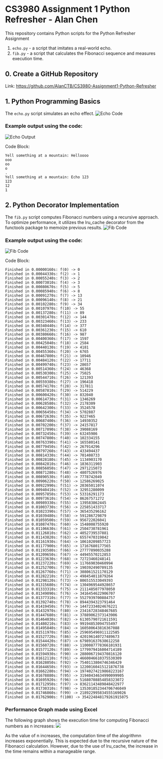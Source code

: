 # CS3980 Assignment 1 Python Refresher - Alan Chen

This repository contains Python scripts for the Python Refresher Assignment
1. `echo.py` - a script that imitates a real-world echo.
2. `fib.py` - a script that calculates the Fibonacci sequence and measures execution time.
## 0. Create a GitHub Repository
Link: https://github.com/AlanCTB/CS3980-Assignment1-Python-Refresher

## 1. Python Programming Basics
The `echo.py` script simulates an echo effect.
![Echo Code](Images/EchoPNG.png)

### Example output using the code:
![Echo Output](Images/EchoOut.png)

Code Block:
```
Yell something at a mountain: Helloooo
ooo
oo
o
.
Yell something at a mountain: Echo 123
123
12
1
```

## 2. Python Decorator Implementation
The `fib.py` script computes Fibonacci numbers using a recursive approach. To optimize performance, it utilizes the lru_cache decorator from the functools package to memoize previous results.
![Fib Code](Images/FibPNG.png)
### Example output using the code:
![Fib Code](Images/FibOut.png)

Code Block:
```
Finished in 0.00000160s: f(0) -> 0
Finished in 0.00044330s: f(2) -> 1
Finished in 0.00055240s: f(3) -> 2
Finished in 0.00073010s: f(4) -> 3
Finished in 0.00080670s: f(5) -> 5
Finished in 0.00085940s: f(6) -> 8
Finished in 0.00091270s: f(7) -> 13
Finished in 0.00096140s: f(8) -> 21
Finished in 0.00102280s: f(9) -> 34
Finished in 0.00107970s: f(10) -> 55
Finished in 0.00137280s: f(11) -> 89
Finished in 0.00301470s: f(12) -> 144
Finished in 0.00323460s: f(13) -> 233
Finished in 0.00340440s: f(14) -> 377
Finished in 0.00361230s: f(15) -> 610
Finished in 0.00380660s: f(16) -> 987
Finished in 0.00400360s: f(17) -> 1597
Finished in 0.00425040s: f(18) -> 2584
Finished in 0.00440130s: f(19) -> 4181
Finished in 0.00455360s: f(20) -> 6765
Finished in 0.00467800s: f(21) -> 10946
Finished in 0.00484120s: f(22) -> 17711
Finished in 0.00499740s: f(23) -> 28657
Finished in 0.00514360s: f(24) -> 46368
Finished in 0.00530300s: f(25) -> 75025
Finished in 0.00544710s: f(26) -> 121393
Finished in 0.00559380s: f(27) -> 196418
Finished in 0.00574170s: f(28) -> 317811
Finished in 0.00587810s: f(29) -> 514229
Finished in 0.00600420s: f(30) -> 832040
Finished in 0.00614730s: f(31) -> 1346269
Finished in 0.00628580s: f(32) -> 2178309
Finished in 0.00642300s: f(33) -> 3524578
Finished in 0.00656450s: f(34) -> 5702887
Finished in 0.00672630s: f(35) -> 9227465
Finished in 0.00687400s: f(36) -> 14930352
Finished in 0.00702200s: f(37) -> 24157817
Finished in 0.00717090s: f(38) -> 39088169
Finished in 0.00732450s: f(39) -> 63245986
Finished in 0.00747800s: f(40) -> 102334155
Finished in 0.00763390s: f(41) -> 165580141
Finished in 0.00779450s: f(42) -> 267914296
Finished in 0.00797260s: f(43) -> 433494437
Finished in 0.00814330s: f(44) -> 701408733
Finished in 0.00828180s: f(45) -> 1134903170
Finished in 0.00842810s: f(46) -> 1836311903
Finished in 0.00856050s: f(47) -> 2971215073
Finished in 0.00871280s: f(48) -> 4807526976
Finished in 0.00890530s: f(49) -> 7778742049
Finished in 0.00906220s: f(50) -> 12586269025
Finished in 0.00922990s: f(51) -> 20365011074
Finished in 0.00940410s: f(52) -> 32951280099
Finished in 0.00957850s: f(53) -> 53316291173
Finished in 0.00973610s: f(54) -> 86267571272
Finished in 0.00989330s: f(55) -> 139583862445
Finished in 0.01003730s: f(56) -> 225851433717
Finished in 0.01023390s: f(57) -> 365435296162
Finished in 0.01039480s: f(58) -> 591286729879
Finished in 0.01059500s: f(59) -> 956722026041
Finished in 0.01087470s: f(60) -> 1548008755920
Finished in 0.01106630s: f(61) -> 2504730781961
Finished in 0.01126810s: f(62) -> 4052739537881
Finished in 0.01143820s: f(63) -> 6557470319842
Finished in 0.01161930s: f(64) -> 10610209857723
Finished in 0.01177900s: f(65) -> 17167680177565
Finished in 0.01193580s: f(66) -> 27777890035288
Finished in 0.01209650s: f(67) -> 44945570212853
Finished in 0.01223630s: f(68) -> 72723460248141
Finished in 0.01237220s: f(69) -> 117669030460994
Finished in 0.01252700s: f(70) -> 190392490709135
Finished in 0.01267760s: f(71) -> 308061521170129
Finished in 0.01282210s: f(72) -> 498454011879264
Finished in 0.01298120s: f(73) -> 806515533049393
Finished in 0.01315680s: f(74) -> 1304969544928657
Finished in 0.01333310s: f(75) -> 2111485077978050
Finished in 0.01349090s: f(76) -> 3416454622906707
Finished in 0.01377310s: f(77) -> 5527939700884757
Finished in 0.01392740s: f(78) -> 8944394323791464
Finished in 0.01419450s: f(79) -> 14472334024676221
Finished in 0.01432970s: f(80) -> 23416728348467685
Finished in 0.01447680s: f(81) -> 37889062373143906
Finished in 0.01464030s: f(82) -> 61305790721611591
Finished in 0.01480210s: f(83) -> 99194853094755497
Finished in 0.01495840s: f(84) -> 160500643816367088
Finished in 0.01511970s: f(85) -> 259695496911122585
Finished in 0.01527720s: f(86) -> 420196140727489673
Finished in 0.01544420s: f(87) -> 679891637638612258
Finished in 0.01560720s: f(88) -> 1100087778366101931
Finished in 0.01577120s: f(89) -> 1779979416004714189
Finished in 0.01594930s: f(90) -> 2880067194370816120
Finished in 0.01612110s: f(91) -> 4660046610375530309
Finished in 0.01628050s: f(92) -> 7540113804746346429
Finished in 0.01644650s: f(93) -> 12200160415121876738
Finished in 0.01662280s: f(94) -> 19740274219868223167
Finished in 0.01678880s: f(95) -> 31940434634990099905
Finished in 0.01695920s: f(96) -> 51680708854858323072
Finished in 0.01712950s: f(97) -> 83621143489848422977
Finished in 0.01730310s: f(98) -> 135301852344706746049
Finished in 0.01746860s: f(99) -> 218922995834555169026
Finished in 0.01762900s: f(100) -> 354224848179261915075
```


### Performance Graph made using Excel
The following graph shows the execution time for computing Fibonacci numbers as n increases:
![](Images/FibonacciGraph.png)


As the value of n increases, the computation time of the alogrithmn increases exponentially. This is expected due to the recursive nature of the Fibonacci calculation. However, due to the use of lru_cache, the increase in the time remains within a manageable range. 
